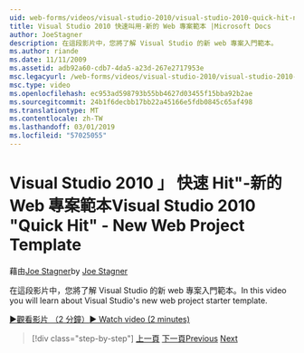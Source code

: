 ```yaml
---
uid: web-forms/videos/visual-studio-2010/visual-studio-2010-quick-hit-new-web-project-template
title: Visual Studio 2010 快速叫用-新的 Web 專案範本 |Microsoft Docs
author: JoeStagner
description: 在這段影片中，您將了解 Visual Studio 的新 web 專案入門範本。
ms.author: riande
ms.date: 11/11/2009
ms.assetid: adb92a60-cdb7-4da5-a23d-267e2717953e
msc.legacyurl: /web-forms/videos/visual-studio-2010/visual-studio-2010-quick-hit-new-web-project-template
msc.type: video
ms.openlocfilehash: ec953ad598793b55bb4627d03455f15bba92b2ae
ms.sourcegitcommit: 24b1f6decbb17bb22a45166e5fdb0845c65af498
ms.translationtype: MT
ms.contentlocale: zh-TW
ms.lasthandoff: 03/01/2019
ms.locfileid: "57025055"
---
```

<a name="visual-studio-2010-quick-hit---new-web-project-template"></a><span data-ttu-id="f10d1-103">Visual Studio 2010 」 快速 Hit"-新的 Web 專案範本</span><span class="sxs-lookup"><span data-stu-id="f10d1-103">Visual Studio 2010 "Quick Hit" - New Web Project Template</span></span>
====================
<span data-ttu-id="f10d1-104">藉由[Joe Stagner](https://github.com/JoeStagner)</span><span class="sxs-lookup"><span data-stu-id="f10d1-104">by [Joe Stagner](https://github.com/JoeStagner)</span></span>

<span data-ttu-id="f10d1-105">在這段影片中，您將了解 Visual Studio 的新 web 專案入門範本。</span><span class="sxs-lookup"><span data-stu-id="f10d1-105">In this video you will learn about Visual Studio's new web project starter template.</span></span>

[<span data-ttu-id="f10d1-106">&#9654;觀看影片 （2 分鐘）</span><span class="sxs-lookup"><span data-stu-id="f10d1-106">&#9654; Watch video (2 minutes)</span></span>](https://channel9.msdn.com/Blogs/ASP-NET-Site-Videos/visual-studio-2010-quick-hit-new-web-project-template)

> [!div class="step-by-step"]
> <span data-ttu-id="f10d1-107">[上一頁](visual-studio-2010-quick-hit-multi-monitor-support.md)
> [下一頁](visual-studio-2010-quick-hit-new-multi-targeting.md)</span><span class="sxs-lookup"><span data-stu-id="f10d1-107">[Previous](visual-studio-2010-quick-hit-multi-monitor-support.md)
[Next](visual-studio-2010-quick-hit-new-multi-targeting.md)</span></span>
